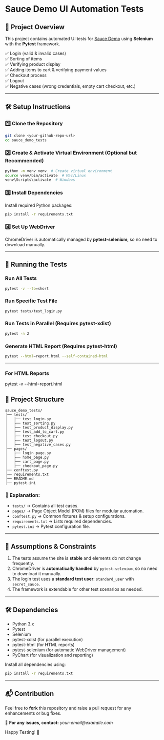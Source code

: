 # Sauce Demo UI Automation Tests

## 📌 Project Overview
This project contains automated UI tests for [Sauce Demo](https://www.saucedemo.com/) using **Selenium** with the **Pytest** framework.

✅ Login (valid & invalid cases)  
✅ Sorting of items  
✅ Verifying product display  
✅ Adding items to cart & verifying payment values  
✅ Checkout process  
✅ Logout  
✅ Negative cases (wrong credentials, empty cart checkout, etc.)  

---

## 🛠 Setup Instructions

### **1️⃣ Clone the Repository**
```bash
git clone <your-github-repo-url>
cd sauce_demo_tests
```

### **2️⃣ Create & Activate Virtual Environment (Optional but Recommended)**
```bash
python -m venv venv  # Create virtual environment
source venv/bin/activate  # Mac/Linux
venv\Scripts\activate  # Windows
```

### **3️⃣ Install Dependencies**
Install required Python packages:
```bash
pip install -r requirements.txt
```

### **4️⃣ Set Up WebDriver**
ChromeDriver is automatically managed by **pytest-selenium**, so no need to download manually.

---

## 🚀 Running the Tests

### **Run All Tests**
```bash
pytest -v --tb=short
```

### **Run Specific Test File**
```bash
pytest tests/test_login.py
```

### **Run Tests in Parallel (Requires pytest-xdist)**
```bash
pytest -n 2
```

### **Generate HTML Report (Requires pytest-html)**
```bash
pytest --html=report.html --self-contained-html
```

---
### For HTML Reports
pytest -v --html=report.html


## 📂 Project Structure
```
sauce_demo_tests/
│── tests/
│   ├── test_login.py
│   ├── test_sorting.py
│   ├── test_product_display.py
│   ├── test_add_to_cart.py
│   ├── test_checkout.py
│   ├── test_logout.py
│   ├── test_negative_cases.py
│── pages/
│   ├── login_page.py
│   ├── home_page.py
│   ├── cart_page.py
│   ├── checkout_page.py
│── conftest.py
│── requirements.txt
│── README.md
│── pytest.ini
```

### **📌 Explanation:**
- `tests/` → Contains all test cases.
- `pages/` → Page Object Model (POM) files for modular automation.
- `conftest.py` → Common fixtures & setup configurations.
- `requirements.txt` → Lists required dependencies.
- `pytest.ini` → Pytest configuration file.

---

## 📌 Assumptions & Constraints
1. The tests assume the site is **stable** and elements do not change frequently.
2. ChromeDriver is **automatically handled** by `pytest-selenium`, so no need to download it manually.
3. The login test uses a **standard test user**: `standard_user` with `secret_sauce`.
4. The framework is extendable for other test scenarios as needed.

---

## 🛠 Dependencies
- Python 3.x
- Pytest
- Selenium
- pytest-xdist (for parallel execution)
- pytest-html (for HTML reports)
- pytest-selenium (for automatic WebDriver management)
- PyChart (for visualization and reporting)

Install all dependencies using:
```bash
pip install -r requirements.txt
```

---

## 📬 Contribution
Feel free to **fork** this repository and raise a pull request for any enhancements or bug fixes.

📧 **For any issues, contact:** _your-email@example.com_

Happy Testing! 🚀

